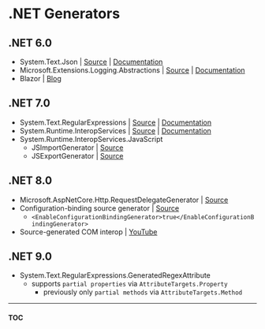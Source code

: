 # .NET Generators

## .NET 6.0

- System.Text.Json | [Source](https://source.dot.net/#q=System.Text.Json.SourceGeneration.JsonSourceGenerator) | [Documentation](https://learn.microsoft.com/dotnet/standard/serialization/system-text-json/source-generation)
- Microsoft.Extensions.Logging.Abstractions | [Source](https://source.dot.net/#q=Microsoft.Extensions.Logging.Generators.LoggerMessageGenerator) | [Documentation](https://learn.microsoft.com/dotnet/core/extensions/logger-message-generator)
- Blazor | [Blog](https://andrewlock.net/using-source-generators-with-blazor-in-dotnet-6/)

## .NET 7.0

- System.Text.RegularExpressions | [Source](https://source.dot.net/#q=System.Text.RegularExpressions.Generator.RegexGenerator) | [Documentation](https://learn.microsoft.com/dotnet/standard/base-types/regular-expression-source-generators)
- System.Runtime.InteropServices | [Source](https://source.dot.net/#q=Microsoft.Interop.LibraryImportGenerator) | [Documentation](https://learn.microsoft.com/dotnet/standard/native-interop/pinvoke-source-generation)
- System.Runtime.InteropServices.JavaScript
  - JSImportGenerator | [Source](https://source.dot.net/#q=Microsoft.Interop.JavaScript.JSImportGenerator)
  - JSExportGenerator | [Source](https://source.dot.net/#q=Microsoft.Interop.JavaScript.JSExportGenerator)

## .NET 8.0

- Microsoft.AspNetCore.Http.RequestDelegateGenerator | [Source](https://source.dot.net/#q=Microsoft.AspNetCore.Http.RequestDelegateGenerator.RequestDelegateGenerator)
- Configuration-binding source generator | [Source](https://github.com/dotnet/runtime/blob/main/src/libraries/Microsoft.Extensions.Configuration.Binder/gen/ConfigurationBindingGenerator.cs)
  - `<EnableConfigurationBindingGenerator>true</EnableConfigurationBindingGenerator>`
- Source-generated COM interop | [YouTube](https://www.youtube.com/watch?v=DZd1SGd7dSU)

## .NET 9.0

- System.Text.RegularExpressions.GeneratedRegexAttribute
  - supports `partial properties` via `AttributeTargets.Property`
    - previously only `partial methods` via `AttributeTargets.Method`

---
#### [TOC](./Content.md)
